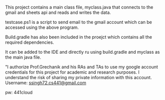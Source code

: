This project contains a main class file, myclass.java that connects to the gmail and sheets api and reads and writes the data.

testcase.ps1 is a script to send email to the gmail account which can be accessed using the above program.

Build.gradle has also been included in the proejct which contains all the required dependencies. 

It can be added to the IDE and directly ru using build.gradle and myclass as the main java file. 





"I authorize Prof.Grechanik and his RAs and TAs to use my google account credentials for this project for academic and research purposes. I understand the risk of sharing my private information with this account.
Username: ssingh72.cs441@gmail.com

pw: 441cloud